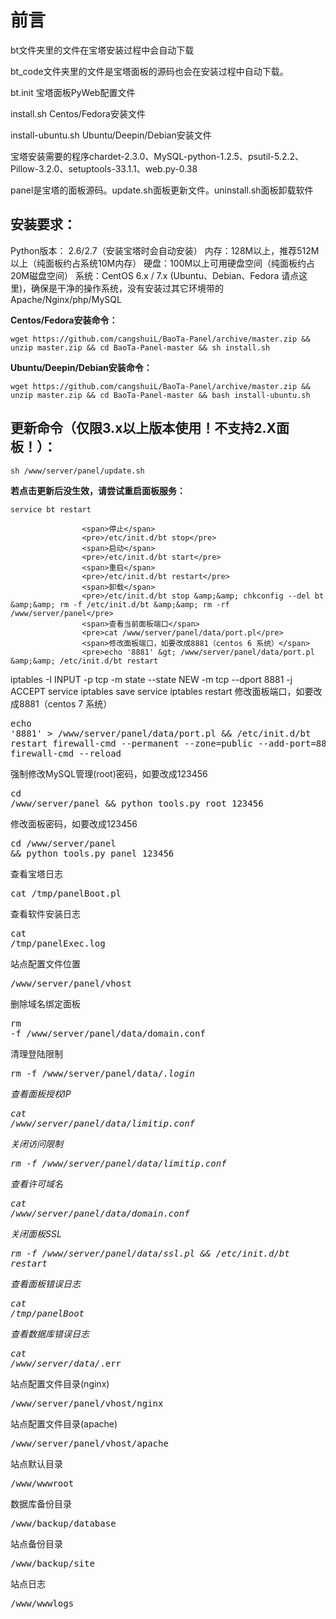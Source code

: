 # 前言

bt文件夹里的文件在宝塔安装过程中会自动下载

bt_code文件夹里的文件是宝塔面板的源码也会在安装过程中自动下载。

bt.init 宝塔面板PyWeb配置文件

install.sh Centos/Fedora安装文件 

install-ubuntu.sh Ubuntu/Deepin/Debian安装文件

宝塔安装需要的程序chardet-2.3.0、MySQL-python-1.2.5、psutil-5.2.2、Pillow-3.2.0、setuptools-33.1.1、web.py-0.38

panel是宝塔的面板源码。update.sh面板更新文件。uninstall.sh面板卸载软件
## 安装要求：
Python版本： 2.6/2.7（安装宝塔时会自动安装）
内存：128M以上，推荐512M以上（纯面板约占系统10M内存）
硬盘：100M以上可用硬盘空间（纯面板约占20M磁盘空间）
系统：CentOS 6.x / 7.x (Ubuntu、Debian、Fedora 请点这里)，确保是干净的操作系统，没有安装过其它环境带的Apache/Nginx/php/MySQL


**Centos/Fedora安装命令：**

```
wget https://github.com/cangshuiL/BaoTa-Panel/archive/master.zip && unzip master.zip && cd BaoTa-Panel-master && sh install.sh
```

**Ubuntu/Deepin/Debian安装命令：**

```
wget https://github.com/cangshuiL/BaoTa-Panel/archive/master.zip && unzip master.zip && cd BaoTa-Panel-master && bash install-ubuntu.sh
```

## 更新命令（仅限3.x以上版本使用！不支持2.X面板！）：

```
sh /www/server/panel/update.sh
```

**若点击更新后没生效，请尝试重启面板服务：**

```
service bt restart
```
<div class="btcode">
					
					
					<span>停止</span>
					<pre>/etc/init.d/bt stop</pre>
					<span>启动</span>
					<pre>/etc/init.d/bt start</pre>
					<span>重启</span>
					<pre>/etc/init.d/bt restart</pre>
					<span>卸载</span>
					<pre>/etc/init.d/bt stop &amp;&amp; chkconfig --del bt &amp;&amp; rm -f /etc/init.d/bt &amp;&amp; rm -rf /www/server/panel</pre>
					<span>查看当前面板端口</span>
					<pre>cat /www/server/panel/data/port.pl</pre>
					<span>修改面板端口，如要改成8881（centos 6 系统）</span>
					<pre>echo '8881' &gt; /www/server/panel/data/port.pl &amp;&amp; /etc/init.d/bt restart
iptables -I INPUT -p tcp -m state --state NEW -m tcp --dport 8881 -j ACCEPT
service iptables save
service iptables restart</pre>
					<span>修改面板端口，如要改成8881（centos 7 系统）</span>
					<pre>echo '8881' &gt; /www/server/panel/data/port.pl &amp;&amp; /etc/init.d/bt restart
firewall-cmd --permanent --zone=public --add-port=8881/tcp
firewall-cmd --reload</pre>
					<span>强制修改MySQL管理(root)密码，如要改成123456</span>
					<pre>cd /www/server/panel &amp;&amp; python tools.py root 123456</pre>
					<span>修改面板密码，如要改成123456</span>
					<pre>cd /www/server/panel &amp;&amp; python tools.py panel 123456</pre>
					<span>查看宝塔日志</span>
					<pre>cat /tmp/panelBoot.pl</pre>
					<span>查看软件安装日志</span>
					<pre>cat /tmp/panelExec.log</pre>
					<span>站点配置文件位置</span>
					<pre>/www/server/panel/vhost</pre>
					<span>删除域名绑定面板</span>
					<pre>rm -f /www/server/panel/data/domain.conf</pre>
					<span>清理登陆限制</span>
					<pre>rm -f /www/server/panel/data/*.login</pre>
					<span>查看面板授权IP</span>
					<pre>cat /www/server/panel/data/limitip.conf</pre>
					<span>关闭访问限制</span>
					<pre>rm -f /www/server/panel/data/limitip.conf</pre>
					<span>查看许可域名</span>
					<pre>cat /www/server/panel/data/domain.conf</pre>
					<span>关闭面板SSL</span>
					<pre>rm -f /www/server/panel/data/ssl.pl &amp;&amp; /etc/init.d/bt restart</pre>
					<span>查看面板错误日志</span>
					<pre>cat /tmp/panelBoot</pre>
					<span>查看数据库错误日志</span>
					<pre>cat /www/server/data/*.err</pre>
					<span>站点配置文件目录(nginx)</span>
					<pre>/www/server/panel/vhost/nginx</pre>
					<span>站点配置文件目录(apache)</span>
					<pre>/www/server/panel/vhost/apache</pre>
					<span>站点默认目录</span>
					<pre>/www/wwwroot</pre>
					<span>数据库备份目录</span>
					<pre>/www/backup/database</pre>
					<span>站点备份目录</span>
					<pre>/www/backup/site</pre>
					<span>站点日志</span>
					<pre>/www/wwwlogs</pre>
				</div>

